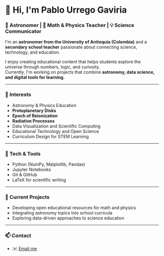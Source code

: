 # 👋 Hi, I'm Pablo Urrego Gaviria  

### 🌌 Astronomer | 🧮 Math & Physics Teacher | 💡 Science Communicator  

I'm an **astronomer from the University of Antioquia (Colombia)** and a **secondary school teacher** passionate about connecting science, technology, and education.  

I enjoy creating educational content that helps students explore the universe through numbers, logic, and curiosity.  
Currently, I'm working on projects that combine **astronomy, data science, and digital tools for learning**.  

---

### 🔭 Interests  
- Astronomy & Physics Education  
- **Protoplanetary Disks**  
- **Epoch of Reionization**  
- **Radiative Processes**  
- Data Visualization and Scientific Computing  
- Educational Technology and Open Science  
- Curriculum Design for STEM Learning 

---

### 🧠 Tech & Tools  
- Python (NumPy, Matplotlib, Pandas)  
- Jupyter Notebooks  
- Git & GitHub  
- LaTeX for scientific writing  

---

### 🌱 Current Projects  
- Developing open educational resources for math and physics  
- Integrating astronomy topics into school curricula  
- Exploring data-driven approaches to science education  

---

### 📫 Contact  
- ✉️ [Email me](pablo.urrego99@gmail.com)
